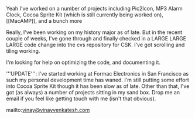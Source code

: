 

Yeah I've worked on a number of projects including Pic2Icon, MP3 Alarm Clock, Cocoa Sprite Kit (which is still currently being worked on), [[MacAMP]], and a bunch more

Really, I've been working on my history major as of late.  But in the recent couple of weeks, I've gone through and finally checked in a LARGE LARGE LARGE code change into the cvs repository for CSK.  I've got scrolling and tiling working.

I'm looking for help on optimizing the code, and documenting it.

'''UPDATE''': I've started working at Formac Electronics in San Francisco as such my personal development time has waned.  I'm still putting some effort into Cocoa Sprite Kit though it has been slow as of late.  Other than that, I've got (as always) a number of projects sitting in my sand box.  Drop me an email if you feel like getting touch with me (isn't that obvious). 

mailto:vinay@vinayvenkatesh.com